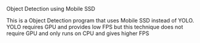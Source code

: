Object Detection using Mobile SSD

This is a Object Detection program that uses Mobile SSD instead of YOLO. YOLO requires GPU and provides low FPS but this technique does not require GPU and only runs on CPU and gives higher FPS
